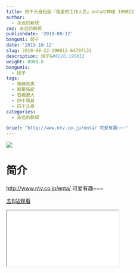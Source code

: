 ```yaml
---
title: 四千头身短剧『鬼屋的工作人员』entaの神様 190812
author:
  - 永远的新规
zmz: 永远的新规
publishdate: '2019-08-12'
bangumi: 段子
date: '2019-10-12'
slug: 2019-08-22-190812-64797131
description: 段子&#8226;190812
weight: 8988.0
bangumis:
  - 段子
tags:
  - 後藤拓実
  - 都築拓紀
  - 石橋遼大
  - 四千頭身
  - 四千头身
categories:
  - 永远的新规

brief: "http://www.ntv.co.jp/enta/ 可爱有趣~~~"
---
```

![](https://raw.githubusercontent.com/tcgriffith/owaraisite/master/static/tmpimg/e7c5d19c9b2dc6a33c719c1f678badd1f1a0eac0.jpg.480.jpg)
# 简介  
http://www.ntv.co.jp/enta/
可爱有趣~~~  

[去B站观看](https://www.bilibili.com/video/av64797131/)
<div class ="resp-container"><iframe class="testiframe" src="//player.bilibili.com/player.html?aid=64797131"", scrolling="no", allowfullscreen="true" > </iframe></div> 
